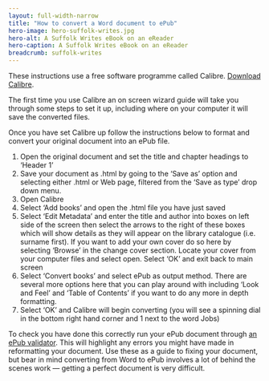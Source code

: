 ```yaml
---
layout: full-width-narrow
title: "How to convert a Word document to ePub"
hero-image: hero-suffolk-writes.jpg
hero-alt: A Suffolk Writes eBook on an eReader
hero-caption: A Suffolk Writes eBook on an eReader
breadcrumb: suffolk-writes
---
```

These instructions use a free software programme called Calibre. [Download Calibre](http://calibre-ebook.com/download).

The first time you use Calibre an on screen wizard guide will take you through some steps to set it up, including where on your computer it will save the converted files.

Once you have set Calibre up follow the instructions below to format and convert your original document into an ePub file.

1. Open the original document and set the title and chapter headings to ‘Header 1’
2. Save your document as .html by going to the ‘Save as’ option and selecting either .html or Web page, filtered from the ‘Save as type’ drop down menu.
3. Open Calibre
4. Select ‘Add books’ and open the .html file you have just saved
5. Select ‘Edit Metadata’ and enter the title and author into boxes on left side of the screen then select the arrows to the right of these boxes which will show details as they will appear on the library catalogue (i.e. surname first). If you want to add your own cover do so here by selecting ‘Browse’ in the change cover section. Locate your cover from your computer files and select open. Select ‘OK’ and exit back to main screen
6. Select ‘Convert books’ and select ePub as output method. There are several more options here that you can play around with including ‘Look and Feel’ and ‘Table of Contents’ if you want to do any more in depth formatting.
7. Select ‘OK’ and Calibre will begin converting (you will see a spinning dial in the bottom right hand corner and 1 next to the word Jobs)

To check you have done this correctly run your ePub document through [an ePub validator](http://validator.idpf.org/). This will highlight any errors you might have made in reformatting your document. Use these as a guide to fixing your document, but bear in mind converting from Word to ePub involves a lot of behind the scenes work — getting a perfect document is very difficult.
